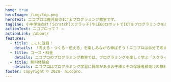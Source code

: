 ```yaml
---
home: true
heroImage: /img/top.png
heroText: ニコプロは鹿児島のICT＆プログラミング教室です。
tagline: 小中学生向け！Scratch(スクラッチ)やLEGOロボットでICT＆プログラミングを楽しく学ぼう！
actionText: ニコプロって？ →
actionLink: /about/
features:
  - title: ここに注目！
    details: 「考える・つくる・伝える」を楽しみながら伸ばそう！ニコプロは自分で考える力、つくる力、伝える力を大事にしています。プログラミングを通して、将来を生き抜くために役立つその力を伸ばしましょう。
  - title: コース・料金
    details: ニコプロのプログラミング教室では、プログラミングを楽しく学ぶ「スクラッチコース」「ロボットコース」の2コースをご用意しています。コースを選んで月2回通学することができます。
  - title: 無料体験会
    details: ニコプロはプログラミング学習に興味があるお子様とその保護者様向けの無料体験会を開催しています。プログラミング学習をスタートするにあたって、まずはその楽しさを体験してください。
footer: Copyright © 2020- nicopro.
---
```

<Home />
